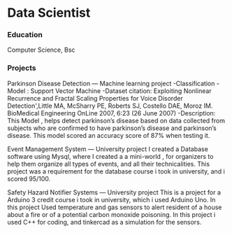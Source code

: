 # Data Scientist

### Education
Computer Science, Bsc

### Projects 
Parkinson Disease Detection — Machine learning project
-Classification 
-Model :  Support Vector Machine
-Dataset citation: Exploiting Nonlinear Recurrence and Fractal Scaling Properties
for Voice Disorder Detection',Little MA, McSharry PE, Roberts SJ, Costello DAE, Moroz IM.
BioMedical Engineering OnLine 2007, 6:23 (26 June 2007)
-Description: This Model , helps detect parkinson’s disease based on data collected 
from subjects who are confirmed to have parkinson’s disease and parkinson’s disease. 
This model scored an accuracy score of 87% when testing it.

Event Management System  — University project
I created a Database software using Mysql,  where I created a a mini-world , 
for organizers to help them organize all types of events, and all their technicalities.
This project was a requirement for the database course i took in university, and i scored 95/100.

Safety Hazard Notifier Systems — University project
This is a project for a Arduino  3 credit course i took in university,
which i used Arduino Uno. In this project Used temperature and gas sensors
to alert resident of a house about a fire or of a potential carbon monoxide poisoning.
In this project i used C++ for coding, and tinkercad as a simulation for the sensors.

